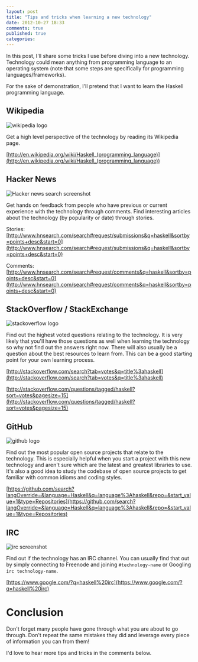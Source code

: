 ```yaml
---
layout: post
title: "Tips and tricks when learning a new technology"
date: 2012-10-27 18:33
comments: true
published: true
categories: 
---
```


In this post, I'll share some tricks I use before diving into a new technology. Technology could mean anything from programming language to an operating system (note that some steps are specifically for programming languages/frameworks).

For the sake of demonstration, I'll pretend that I want to learn the Haskell programming language.

## Wikipedia

![wikipedia logo](http://upload.wikimedia.org/wikipedia/commons/6/63/Wikipedia-logo.png)

Get a high level perspective of the technology by reading its Wikipedia page.

[http://en.wikipedia.org/wiki/Haskell_(programming_language)](http://en.wikipedia.org/wiki/Haskell_(programming_language))

## Hacker News

![Hacker news search screenshot](http://i.minus.com/iMq59X5KMX2km.png)

Get hands on feedback from people who have previous or current experience with the technology through comments. Find interesting articles about the technology (by popularity or date) through stories.

Stories: 
[http://www.hnsearch.com/search#request/submissions&q=haskell&sortby=points+desc&start=0](http://www.hnsearch.com/search#request/submissions&q=haskell&sortby=points+desc&start=0)

Comments: 
[http://www.hnsearch.com/search#request/comments&q=haskell&sortby=points+desc&start=0](http://www.hnsearch.com/search#request/comments&q=haskell&sortby=points+desc&start=0)

## StackOverflow / StackExchange

![stackoverflow logo](http://i.minus.com/irSOFFbrvmnyE.png)

Find out the highest voted questions relating to the
technology. It is very likely that you'll have those questions
as well when learning the technology so why not find out the answers right now. There will also usually be a question about the best resources to learn from. This can be a good starting point for your own learning process.

[http://stackoverflow.com/search?tab=votes&q=title%3ahaskell](http://stackoverflow.com/search?tab=votes&q=title%3ahaskell)

[http://stackoverflow.com/questions/tagged/haskell?sort=votes&pagesize=15](http://stackoverflow.com/questions/tagged/haskell?sort=votes&pagesize=15)

## GitHub

![github logo](http://i.minus.com/ibtrg1FgG2LGmB.jpg)

Find out the most popular open source projects that relate to the technology. This is especially helpful when you start a project with this new technology and aren't sure which are the latest and greatest libraries to use. It's also a good idea to study the codebase of open source projects to get familiar with common idioms and coding styles.

[https://github.com/search?langOverride=&language=Haskell&q=language%3Ahaskell&repo=&start_value=1&type=Repositories](https://github.com/search?langOverride=&language=Haskell&q=language%3Ahaskell&repo=&start_value=1&type=Repositories)

## IRC

![irc screenshot](http://i.minus.com/ibaU7T6UBkmY3g.png)

Find out if the technology has an IRC channel. You can usually
find that out by simply connecting to Freenode and joining
`#technology-name` or Googling `irc technology-name`.

[https://www.google.com/?q=haskell%20irc](https://www.google.com/?q=haskell%20irc)
   

# Conclusion 

Don't forget many people have gone through what you are about to go through. Don't repeat the same mistakes they did and leverage every piece of information you can from them!

I'd love to hear more tips and tricks in the comments below.
